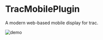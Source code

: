 # TracMobilePlugin
A modern web-based mobile display for trac.

![demo](https://github.com//CaulyKan/TracMobilePlugin/raw/master/demo.gif "DEMO")
